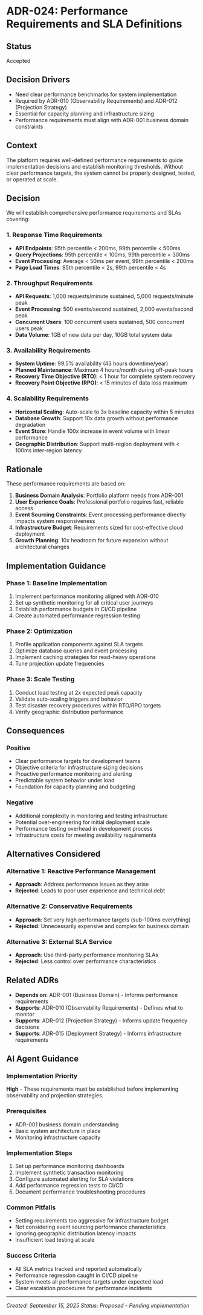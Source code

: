 # ADR-024: Performance Requirements and SLA Definitions

## Status

Accepted

## Decision Drivers

- Need clear performance benchmarks for system implementation
- Required by ADR-010 (Observability Requirements) and ADR-012 (Projection Strategy)
- Essential for capacity planning and infrastructure sizing
- Performance requirements must align with ADR-001 business domain constraints

## Context

The platform requires well-defined performance requirements to guide implementation decisions and establish monitoring thresholds. Without clear performance targets, the system cannot be properly designed, tested, or operated at scale.

## Decision

We will establish comprehensive performance requirements and SLAs covering:

### 1. Response Time Requirements

- **API Endpoints**: 95th percentile < 200ms, 99th percentile < 500ms
- **Query Projections**: 95th percentile < 100ms, 99th percentile < 300ms
- **Event Processing**: Average < 50ms per event, 99th percentile < 200ms
- **Page Load Times**: 95th percentile < 2s, 99th percentile < 4s

### 2. Throughput Requirements

- **API Requests**: 1,000 requests/minute sustained, 5,000 requests/minute peak
- **Event Processing**: 500 events/second sustained, 2,000 events/second peak
- **Concurrent Users**: 100 concurrent users sustained, 500 concurrent users peak
- **Data Volume**: 1GB of new data per day, 10GB total system data

### 3. Availability Requirements

- **System Uptime**: 99.5% availability (43 hours downtime/year)
- **Planned Maintenance**: Maximum 4 hours/month during off-peak hours
- **Recovery Time Objective (RTO)**: < 1 hour for complete system recovery
- **Recovery Point Objective (RPO)**: < 15 minutes of data loss maximum

### 4. Scalability Requirements

- **Horizontal Scaling**: Auto-scale to 3x baseline capacity within 5 minutes
- **Database Growth**: Support 10x data growth without performance degradation
- **Event Store**: Handle 100x increase in event volume with linear performance
- **Geographic Distribution**: Support multi-region deployment with < 100ms inter-region latency

## Rationale

These performance requirements are based on:

1. **Business Domain Analysis**: Portfolio platform needs from ADR-001
2. **User Experience Goals**: Professional portfolio requires fast, reliable access
3. **Event Sourcing Constraints**: Event processing performance directly impacts system responsiveness
4. **Infrastructure Budget**: Requirements sized for cost-effective cloud deployment
5. **Growth Planning**: 10x headroom for future expansion without architectural changes

## Implementation Guidance

### Phase 1: Baseline Implementation

1. Implement performance monitoring aligned with ADR-010
2. Set up synthetic monitoring for all critical user journeys
3. Establish performance budgets in CI/CD pipeline
4. Create automated performance regression testing

### Phase 2: Optimization

1. Profile application components against SLA targets
2. Optimize database queries and event processing
3. Implement caching strategies for read-heavy operations
4. Tune projection update frequencies

### Phase 3: Scale Testing

1. Conduct load testing at 2x expected peak capacity
2. Validate auto-scaling triggers and behavior
3. Test disaster recovery procedures within RTO/RPO targets
4. Verify geographic distribution performance

## Consequences

### Positive

- Clear performance targets for development teams
- Objective criteria for infrastructure sizing decisions
- Proactive performance monitoring and alerting
- Predictable system behavior under load
- Foundation for capacity planning and budgeting

### Negative

- Additional complexity in monitoring and testing infrastructure
- Potential over-engineering for initial deployment scale
- Performance testing overhead in development process
- Infrastructure costs for meeting availability requirements

## Alternatives Considered

### Alternative 1: Reactive Performance Management

- **Approach**: Address performance issues as they arise
- **Rejected**: Leads to poor user experience and technical debt

### Alternative 2: Conservative Requirements

- **Approach**: Set very high performance targets (sub-100ms everything)
- **Rejected**: Unnecessarily expensive and complex for business domain

### Alternative 3: External SLA Service

- **Approach**: Use third-party performance monitoring SLAs
- **Rejected**: Less control over performance characteristics

## Related ADRs

- **Depends on**: ADR-001 (Business Domain) - Informs performance requirements
- **Supports**: ADR-010 (Observability Requirements) - Defines what to monitor
- **Supports**: ADR-012 (Projection Strategy) - Informs update frequency decisions
- **Supports**: ADR-015 (Deployment Strategy) - Informs infrastructure requirements

## AI Agent Guidance

### Implementation Priority

**High** - These requirements must be established before implementing observability and projection strategies.

### Prerequisites

- ADR-001 business domain understanding
- Basic system architecture in place
- Monitoring infrastructure capacity

### Implementation Steps

1. Set up performance monitoring dashboards
2. Implement synthetic transaction monitoring
3. Configure automated alerting for SLA violations
4. Add performance regression tests to CI/CD
5. Document performance troubleshooting procedures

### Common Pitfalls

- Setting requirements too aggressive for infrastructure budget
- Not considering event sourcing performance characteristics
- Ignoring geographic distribution latency impacts
- Insufficient load testing at scale

### Success Criteria

- All SLA metrics tracked and reported automatically
- Performance regression caught in CI/CD pipeline
- System meets all performance targets under expected load
- Clear escalation procedures for performance incidents

---

_Created: September 15, 2025_
_Status: Proposed - Pending implementation_
